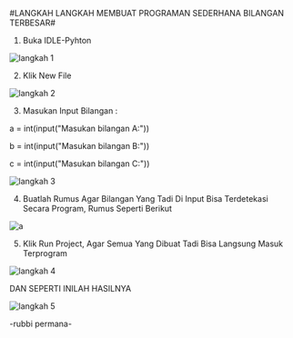 #LANGKAH LANGKAH MEMBUAT PROGRAMAN SEDERHANA BILANGAN TERBESAR#

1. Buka IDLE-Pyhton 

![langkah 1](https://user-images.githubusercontent.com/56240017/67482798-9198a600-f68e-11e9-9b5c-303888ef1180.png)

2. Klik New File 

![langkah 2](https://user-images.githubusercontent.com/56240017/67482992-066be000-f68f-11e9-93ea-0cee93e97504.png)

3. Masukan Input Bilangan :

a = int(input("Masukan bilangan A:")) 

b = int(input("Masukan bilangan B:")) 

c = int(input("Masukan bilangan C:"))

![langkah 3](https://user-images.githubusercontent.com/56240017/67483228-8abe6300-f68f-11e9-877d-d021538031a4.png)

4. Buatlah Rumus Agar Bilangan Yang Tadi Di Input Bisa Terdetekasi Secara Program, Rumus Seperti Berikut

![a](https://user-images.githubusercontent.com/56240017/67483409-facce900-f68f-11e9-853c-0a9244c881f4.PNG)

5. Klik Run Project, Agar Semua Yang Dibuat Tadi Bisa Langsung Masuk Terprogram

![langkah 4](https://user-images.githubusercontent.com/56240017/67483492-2e0f7800-f690-11e9-9339-a26a93c4fa58.png)

DAN SEPERTI INILAH HASILNYA

![langkah 5](https://user-images.githubusercontent.com/56240017/67483555-41bade80-f690-11e9-9d0c-21dfd989a26f.png)

-rubbi permana-
